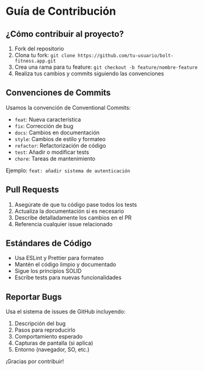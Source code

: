 # Guía de Contribución

## ¿Cómo contribuir al proyecto?

1. Fork del repositorio
2. Clona tu fork: `git clone https://github.com/tu-usuario/bolt-fitness.app.git`
3. Crea una rama para tu feature: `git checkout -b feature/nombre-feature`
4. Realiza tus cambios y commits siguiendo las convenciones

## Convenciones de Commits

Usamos la convención de Conventional Commits:

- `feat`: Nueva característica
- `fix`: Corrección de bug
- `docs`: Cambios en documentación
- `style`: Cambios de estilo y formateo
- `refactor`: Refactorización de código
- `test`: Añadir o modificar tests
- `chore`: Tareas de mantenimiento

Ejemplo: `feat: añadir sistema de autenticación`

## Pull Requests

1. Asegúrate de que tu código pase todos los tests
2. Actualiza la documentación si es necesario
3. Describe detalladamente los cambios en el PR
4. Referencia cualquier issue relacionado

## Estándares de Código

- Usa ESLint y Prettier para formateo
- Mantén el código limpio y documentado
- Sigue los principios SOLID
- Escribe tests para nuevas funcionalidades

## Reportar Bugs

Usa el sistema de issues de GitHub incluyendo:

1. Descripción del bug
2. Pasos para reproducirlo
3. Comportamiento esperado
4. Capturas de pantalla (si aplica)
5. Entorno (navegador, SO, etc.)

¡Gracias por contribuir! 